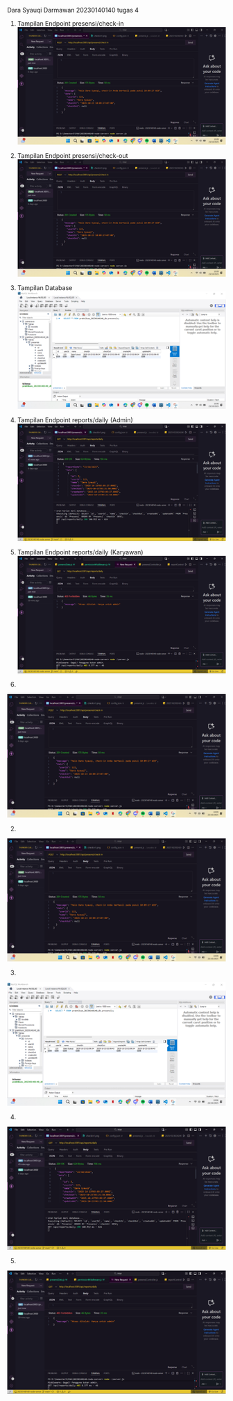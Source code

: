 Dara Syauqi Darmawan
20230140140
tugas 4

1. Tampilan Endpoint presensi/check-in
![Tampilan Endpoint presensi/check-in](ss/EndPointCheck-In(tugas4).png)

2. Tampilan Endpoint presensi/check-out
![Tampilan Endpoint presensi/check-out](ss/EndPointCheck-In(tugas4).png)

3. Tampilan Database
![Tampilan Database](ss/database.png)

4. Tampilan Endpoint reports/daily (Admin)
![Tampilan Endpoint reports/daily](ss/EndPointReport(tugas4).png)

5. Tampilan Endpoint reports/daily (Karyawan)
![Tampilan Endpoint reports/daily](ss/report2.png)
1. 
![Tampilan Endpoint presensi/check-in](ss/EndPointCheck-In(tugas4).png)

2.
![Tampilan Endpoint presensi/check-out](ss/EndPointCheck-In(tugas4).png)

3.
![Tampilan Database](ss/database.png)

4.
![Tampilan Endpoint reports/daily](ss/EndPointReport(tugas4).png)

5.
![Tampilan Endpoint reports/daily](ss/report2.png)

